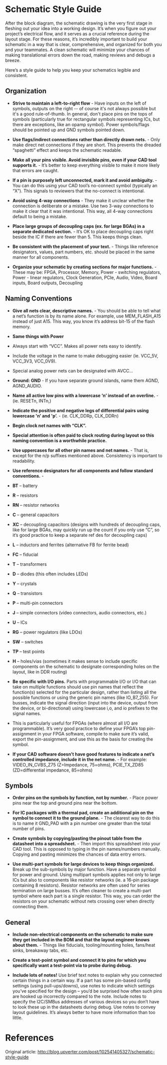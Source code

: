 # Schematic Style Guide

After the block diagram, the schematic drawing is the very first stage in fleshing out your idea into a working design. It’s when you figure out your project’s electrical flow, and it serves as a crucial reference during the layout stage. For these reasons, it’s incredibly important to build your schematic in a way that is clear, comprehensive, and organized for both you and your teammates. A clean schematic will minimize your chances of making translational errors down the road, making reviews and debugs a breeze.

Here’s a style guide to help you keep your schematics legible and consistent.

## Organization

* **Strive to maintain a left-to-right flow** - 
Have inputs on the left of symbols, outputs on the right -- of course it's not always possible but it's a good rule-of-thumb. In general, don't place pins on the tops of symbols (particularly true for
rectangular symbols representing ICs, but there are exceptions, like an opamp symbol). Power
symbols/flags should be pointed up and GND symbols pointed down.

* **Use flags/indirect connections rather than directly drawn nets.** - 
Only make direct net connections if they are short. This prevents the dreaded “spaghetti” effect and keeps the schematic readable.

* **Make all your pins visible. Avoid invisible pins, even if your CAD tool supports it.** - 
It’s better to keep everything visible to make it more likely that errors are caught.

* **If a pin is purposely left unconnected, mark it and avoid ambiguity.** - 
You can do this using your CAD tool’s no-connect symbol (typically an “X”). This signals to reviewers that the no-connect is intentional.

* **Avoid using 4-way connections** - 
They make it unclear whether the connection is deliberate or a mistake. Use two 3-way connections to make it clear that it was intentional. This way, all 4-way connections default to being a mistake.

* **Place large groups of decoupling caps (ex. for large BGAs) in a separate dedicated section.** - 
It’s OK to place decoupling caps right beside the IC if there are fewer than 5. This keeps things clean.

*  **Be consistent with the placement of your text.** - 
Things like reference designators, values, part numbers, etc. should be placed in the same manner for all components.

* **Organize your schematic by creating sections for major functions.** - 
These may be: FPGA, Processor, Memory, Power - switching regulators, Power - linear regulators, Clock Generation, PCIe, Audio, Video, Board inputs, Board outputs, Decoupling

## Naming Conventions

* **Give all nets clear, descriptive names.** - 
You should be able to tell what a net’s function is by its name alone. For example, use MEM_FLASH_A15 instead of just A15. This way, you know it’s address bit-15 of the flash memory.

* **Same things with Power**
* Always start with “VCC”. Makes all power nets easy to identify.
* Include the voltage in the name to make debugging easier (ie. VCC_5V, VCC_3V3, VCC_0V9).
* Special analog power nets can be designated with AVCC…

* **Ground: GND** - 
If you have separate ground islands, name them AGND, AGND_AUDIO.

* **Name all active low pins with a lowercase ‘n’ instead of an overline.** - 
(ie. RESETn, INTn,)

* **Indicate the positive and negative legs of differential pairs using lowercase 'n’ and 'p’.** - (ie. CLK_DDRp, CLK_DDRn)

* **Begin clock net names with “CLK”.**

* **Special attention is often paid to clock routing during layout so this naming convention is a worthwhile practice.**

* **Use uppercases for all other pin names and net names.** - 
That is, except for the n/p suffixes mentioned above. Consistency is important to readability.

* **Use reference designators for all components and follow standard conventions.** - 
* **BT** – battery
* **R** – resistors
* **RN** – resistor networks
* **C** – general capacitors
* **XC** – decoupling capacitors (designs with hundreds of decoupling caps, like for large BGAs, may quickly run up the count if you only use “C”, so it’s good practice to keep a separate ref des for decoupling caps)
* **L** – inductors and ferrites (alternative FB for ferrite bead)
* **FC** – fiducial
* **T** – transformers
* **D** – diodes (this often includes LEDs)
* **Y** – crystals
* **Q** – transistors
* **P** – multi-pin connectors
* **J** – simple connectors (video connectors, audio connectors, etc.)
* **U** – ICs
* **RG** – power regulators (like LDOs)
* **SW** – switches
* **TP** – test points
* **H** – holes/vias (sometimes it makes sense to include specific components on the schematic to designate corresponding holes on the layout, like in DDR routing)

* **Be specific with I/O pins.**
Parts with programmable I/O or I/O that can take on multiple functions should use pin names that reflect the function(s) selected for the particular design, rather than listing all the possible functions or using the generic pin names (like IO_B7_255). For busses, indicate the signal direction (input into the device, output from the device, or bi-directional) using lowercase i,o, and io prefixes to the signal names.

 * This is particularly useful for FPGAs (where almost all I/O are programmable). It’s very good practice to define your FPGA’s top pin-assignment in your FPGA software, compile to make sure it’s valid, export the pin-assignment, and use this as the basis for creating the symbol.

* **If your CAD software doesn’t have good features to indicate a net’s controlled impedance, include it in the net name.** - For example: VIDEO_IN_CVBS_Z75 (Z=Impedance, 75=ohms), PCIE_TX_ZD85 (ZD=differential impedance, 85=ohms)

## Symbols

* **Order pins on the symbols by function, not by number.** - 
Place power pins near the top and ground pins near the bottom.

* **For IC packages with a thermal pad, create an additional pin on the symbol to connect it to the ground plane.** - The clearest way to do this is to name it GND_PAD with a pin number one greater than the total number of pins.

* **Create symbols by copying/pasting the pinout table from the datasheet into a spreadsheet.** - 
Then import this spreadsheet into your CAD tool. This is opposed to typing in the pin names/numbers manually. Copying and pasting minimizes the chances of data entry errors.

* **Use multi-part symbols for large devices to keep things organized.**
Break up the sub-symbols by major function. Have a separate symbol for power and ground. Using multipart symbols applies not only to large ICs but also to components like resistor networks (ie. a 16-pin package containing 8 resistors). Resistor networks are often used for series termination on large busses. It’s often cleaner to create a multi-part symbol where each part is a single resistor. This way, you can order the resistors on your schematic without nets crossing over when directly connecting them.

## General

* **Include non-electrical components on the schematic to make sure they get included in the BOM and that the layout engineer knows about them.** - Things like fiducials, tooling/mounting holes, fans/heat sinks, breakaway tabs, etc.

* **Create a test-point symbol and connect it to pins for which you specifically want a test-point via to probe during debug.**

* **Include lots of notes!**
Use brief text notes to explain why you connected certain things in a certain way. If a part has some pin-based config settings (using pull-ups/downs), use notes to indicate which settings you’ve specified for the design – you’d be surprised how often such pins are hooked up incorrectly compared to the note. Include notes to specify the I2C/SMBus addresses of various devices so you don’t have to look these up in the datasheets during debug. Use notes to convey layout guidelines. It’s always better to have more information than too little.


# References

Original article: http://blog.upverter.com/post/102541405327/schematic-style-guide

